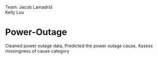Team:
Jacob Lamadrid  
Kelly Luu

# Power-Outage
Cleaned power outage data, Predicted the power outage cause, Assess missingness of cause category
